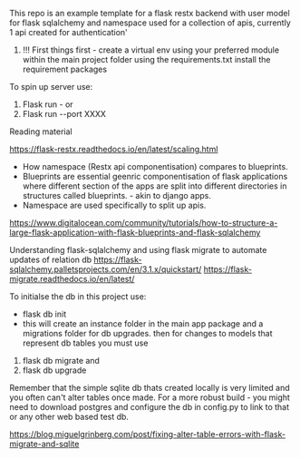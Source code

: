 This repo is an example template for a flask restx backend with user model for flask sqlalchemy and namespace used for a collection of apis, currently 1 api created for authentication'

1) !!! First things first - create a virtual env using your preferred module within the main project folder
using the requirements.txt install the requirement packages 

To spin up server use:
1) Flask run - or
2) Flask run --port XXXX

Reading material

https://flask-restx.readthedocs.io/en/latest/scaling.html

- How namespace (Restx api componentisation) compares to blueprints.
- Blueprints are essential geenric componentisation of flask applications where different section of the apps are split into different directories in structures called blueprints. - akin to django apps.
- Namespace are used specifically to split up apis.

https://www.digitalocean.com/community/tutorials/how-to-structure-a-large-flask-application-with-flask-blueprints-and-flask-sqlalchemy


Understanding flask-sqlalchemy and using flask migrate to automate updates of relation db
https://flask-sqlalchemy.palletsprojects.com/en/3.1.x/quickstart/
https://flask-migrate.readthedocs.io/en/latest/

To initialse the db in this project use: 
- flask db init
- this will create an instance folder in the main app package and a migrations folder for db upgrades.
then for changes to models that represent db tables you must use
1) flask db migrate and 
2) flask db upgrade

Remember that the simple sqlite db thats created locally is very limited and you often can't alter tables once made.
For a more robust build - you might need to download postgres and configure the db in config.py to link to that
or any other web based test db.






https://blog.miguelgrinberg.com/post/fixing-alter-table-errors-with-flask-migrate-and-sqlite
